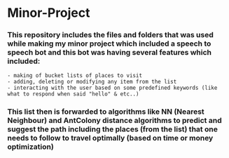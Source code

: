 # Minor-Project

### This repository includes the files and folders that was used while making my minor project which included a speech to speech bot and this bot was having several features which included: 
    - making of bucket lists of places to visit 
    - adding, deleting or modifying any item from the list
    - interacting with the user based on some predefined keywords (like what to respond when said "hello" & etc..)
### This list then is forwarded to algorithms like NN (Nearest Neighbour) and AntColony distance algorithms to predict and suggest the path including the places (from the list) that one needs to follow to travel optimally (based on time or money optimization)